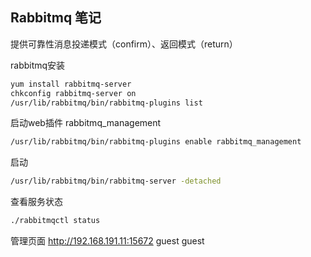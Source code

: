Rabbitmq 笔记
-----------
提供可靠性消息投递模式（confirm）、返回模式（return）

rabbitmq安装
```sh
yum install rabbitmq-server
chkconfig rabbitmq-server on
/usr/lib/rabbitmq/bin/rabbitmq-plugins list
```
启动web插件 rabbitmq_management
```sh
/usr/lib/rabbitmq/bin/rabbitmq-plugins enable rabbitmq_management
```
启动
```sh
/usr/lib/rabbitmq/bin/rabbitmq-server -detached
```
查看服务状态
```sh
./rabbitmqctl status
```
管理页面 http://192.168.191.11:15672 guest  guest



